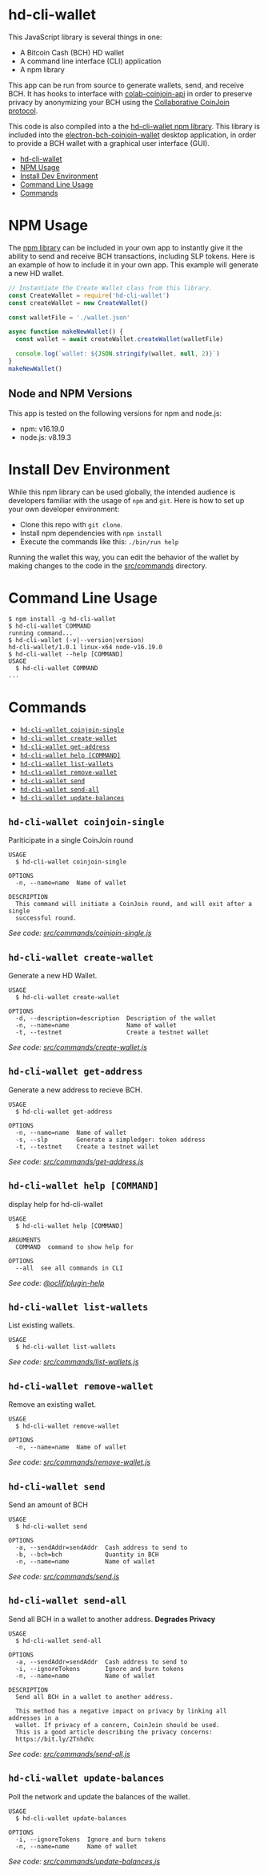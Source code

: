 # hd-cli-wallet

This JavaScript library is several things in one:
- A Bitcoin Cash (BCH) HD wallet
- A command line interface (CLI) application
- A npm library

This app can be run from source to generate wallets, send, and receive BCH. It has hooks to interface with [colab-coinjoin-api](https://github.com/bch-coinjoin/colab-coinjoin-api) in order to preserve privacy by anonymizing your BCH using the [Collaborative CoinJoin protocol](https://github.com/Permissionless-Software-Foundation/specifications/blob/master/ps004-collaborative-coinjoin.md).

This code is also compiled into a the [hd-cli-wallet npm library](https://www.npmjs.com/package/hd-cli-wallet). This library is included into the [electron-bch-coinjoin-wallet](https://github.com/bch-coinjoin/electron-bch-coinjoin-wallet) desktop application, in order to provide a BCH wallet with a graphical user interface (GUI).

<!-- toc -->
* [hd-cli-wallet](#hd-cli-wallet)
* [NPM Usage](#npm-usage)
* [Install Dev Environment](#install-dev-environment)
* [Command Line Usage](#command-line-usage)
* [Commands](#commands)
<!-- tocstop -->

# NPM Usage

The [npm library](https://www.npmjs.com/package/hd-cli-wallet) can be included
in your own app to instantly give it the ability to send and receive BCH transactions, including SLP tokens.
Here is an example of how to include it in your own app. This example will generate
a new HD wallet.

```javascript
// Instantiate the Create Wallet class from this library.
const CreateWallet = require('hd-cli-wallet')
const createWallet = new CreateWallet()

const walletFile = './wallet.json'

async function makeNewWallet() {
  const wallet = await createWallet.createWallet(walletFile)

  console.log(`wallet: ${JSON.stringify(wallet, null, 2)}`)
}
makeNewWallet()
```

## Node and NPM Versions

This app is tested on the following versions for npm and node.js:

- npm: v16.19.0
- node.js: v8.19.3

# Install Dev Environment

While this npm library can be used globally, the intended audience is developers
familiar with the usage of `npm` and `git`. Here is how to set up your own
developer environment:

- Clone this repo with `git clone`.
- Install npm dependencies with `npm install`
- Execute the commands like this: `./bin/run help`

Running the wallet this way, you can edit the behavior of the wallet
by making changes to the code in the [src/commands](src/commands) directory.

# Command Line Usage

<!-- usage -->
```sh-session
$ npm install -g hd-cli-wallet
$ hd-cli-wallet COMMAND
running command...
$ hd-cli-wallet (-v|--version|version)
hd-cli-wallet/1.0.1 linux-x64 node-v16.19.0
$ hd-cli-wallet --help [COMMAND]
USAGE
  $ hd-cli-wallet COMMAND
...
```
<!-- usagestop -->

# Commands

<!-- commands -->
* [`hd-cli-wallet coinjoin-single`](#hd-cli-wallet-coinjoin-single)
* [`hd-cli-wallet create-wallet`](#hd-cli-wallet-create-wallet)
* [`hd-cli-wallet get-address`](#hd-cli-wallet-get-address)
* [`hd-cli-wallet help [COMMAND]`](#hd-cli-wallet-help-command)
* [`hd-cli-wallet list-wallets`](#hd-cli-wallet-list-wallets)
* [`hd-cli-wallet remove-wallet`](#hd-cli-wallet-remove-wallet)
* [`hd-cli-wallet send`](#hd-cli-wallet-send)
* [`hd-cli-wallet send-all`](#hd-cli-wallet-send-all)
* [`hd-cli-wallet update-balances`](#hd-cli-wallet-update-balances)

## `hd-cli-wallet coinjoin-single`

Pariticipate in a single CoinJoin round

```
USAGE
  $ hd-cli-wallet coinjoin-single

OPTIONS
  -n, --name=name  Name of wallet

DESCRIPTION
  This command will initiate a CoinJoin round, and will exit after a single
  successful round.
```

_See code: [src/commands/coinjoin-single.js](https://github.com/bch-coinjoin/hd-cli-wallet/blob/v1.0.1/src/commands/coinjoin-single.js)_

## `hd-cli-wallet create-wallet`

Generate a new HD Wallet.

```
USAGE
  $ hd-cli-wallet create-wallet

OPTIONS
  -d, --description=description  Description of the wallet
  -n, --name=name                Name of wallet
  -t, --testnet                  Create a testnet wallet
```

_See code: [src/commands/create-wallet.js](https://github.com/bch-coinjoin/hd-cli-wallet/blob/v1.0.1/src/commands/create-wallet.js)_

## `hd-cli-wallet get-address`

Generate a new address to recieve BCH.

```
USAGE
  $ hd-cli-wallet get-address

OPTIONS
  -n, --name=name  Name of wallet
  -s, --slp        Generate a simpledger: token address
  -t, --testnet    Create a testnet wallet
```

_See code: [src/commands/get-address.js](https://github.com/bch-coinjoin/hd-cli-wallet/blob/v1.0.1/src/commands/get-address.js)_

## `hd-cli-wallet help [COMMAND]`

display help for hd-cli-wallet

```
USAGE
  $ hd-cli-wallet help [COMMAND]

ARGUMENTS
  COMMAND  command to show help for

OPTIONS
  --all  see all commands in CLI
```

_See code: [@oclif/plugin-help](https://github.com/oclif/plugin-help/blob/v3.2.0/src/commands/help.ts)_

## `hd-cli-wallet list-wallets`

List existing wallets.

```
USAGE
  $ hd-cli-wallet list-wallets
```

_See code: [src/commands/list-wallets.js](https://github.com/bch-coinjoin/hd-cli-wallet/blob/v1.0.1/src/commands/list-wallets.js)_

## `hd-cli-wallet remove-wallet`

Remove an existing wallet.

```
USAGE
  $ hd-cli-wallet remove-wallet

OPTIONS
  -n, --name=name  Name of wallet
```

_See code: [src/commands/remove-wallet.js](https://github.com/bch-coinjoin/hd-cli-wallet/blob/v1.0.1/src/commands/remove-wallet.js)_

## `hd-cli-wallet send`

Send an amount of BCH

```
USAGE
  $ hd-cli-wallet send

OPTIONS
  -a, --sendAddr=sendAddr  Cash address to send to
  -b, --bch=bch            Quantity in BCH
  -n, --name=name          Name of wallet
```

_See code: [src/commands/send.js](https://github.com/bch-coinjoin/hd-cli-wallet/blob/v1.0.1/src/commands/send.js)_

## `hd-cli-wallet send-all`

Send all BCH in a wallet to another address. **Degrades Privacy**

```
USAGE
  $ hd-cli-wallet send-all

OPTIONS
  -a, --sendAddr=sendAddr  Cash address to send to
  -i, --ignoreTokens       Ignore and burn tokens
  -n, --name=name          Name of wallet

DESCRIPTION
  Send all BCH in a wallet to another address.

  This method has a negative impact on privacy by linking all addresses in a
  wallet. If privacy of a concern, CoinJoin should be used.
  This is a good article describing the privacy concerns:
  https://bit.ly/2TnhdVc
```

_See code: [src/commands/send-all.js](https://github.com/bch-coinjoin/hd-cli-wallet/blob/v1.0.1/src/commands/send-all.js)_

## `hd-cli-wallet update-balances`

Poll the network and update the balances of the wallet.

```
USAGE
  $ hd-cli-wallet update-balances

OPTIONS
  -i, --ignoreTokens  Ignore and burn tokens
  -n, --name=name     Name of wallet
```

_See code: [src/commands/update-balances.js](https://github.com/bch-coinjoin/hd-cli-wallet/blob/v1.0.1/src/commands/update-balances.js)_
<!-- commandsstop -->
